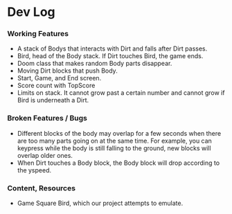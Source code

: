 # Dev Log

### Working Features
- A stack of Bodys that interacts with Dirt and falls after Dirt passes.
- Bird, head of the Body stack. If Dirt touches Bird, the game ends.
- Doom class that makes random Body parts disappear.
- Moving Dirt blocks that push Body.
- Start, Game, and End screen.
- Score count with TopScore
- Limits on stack. It cannot grow past a certain number and cannot grow if Bird is underneath a Dirt.

### Broken Features / Bugs
- Different blocks of the body may overlap for a few seconds when there are too many parts going on at the same time. For example, you can keypress while the body is still falling to the ground, new blocks will overlap older ones.
- When Dirt touches a Body block, the Body block will drop according to the yspeed.

### Content, Resources
- Game Square Bird, which our project attempts to emulate.

